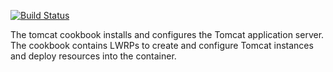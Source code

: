 [![Build Status](https://secure.travis-ci.org/realityforge/chef-tomcat.png?branch=master)](http://travis-ci.org/realityforge/chef-tomcat)

The tomcat cookbook installs and configures the Tomcat application server. The cookbook contains LWRPs to create
and configure Tomcat instances and deploy resources into the container.
